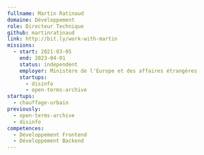 ```yaml
---
fullname: Martin Ratinaud
domaine: Développement
role: Directeur Technique
github: martinratinaud
link: http://bit.ly/work-with-martin
missions:
  - start: 2021-03-05
    end: 2023-04-01
    status: independent
    employer: Ministère de l'Europe et des affaires étrangères
    startups:
      - disinfo
      - open-terms-archive
startups:
  - chauffage-urbain
previously:
  - open-terms-archive
  - disinfo
competences:
  - Développement Frontend
  - Développement Backend
---
```

